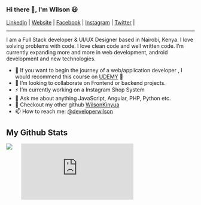 <!-- <h1 align="center">I am Wilson Kinyua 😃</h1>
<h3 align="center"> A Full-stack Web Developer and UI/UX Designer</h3>   -->

<!-- <p><img align="left" width="250px" src="https://github-readme-stats.vercel.app/api/top-langs?username=wilsonkinyua&show_icons=true&locale=en&layout=compact" alt="wilsonkinyua" /></p>

<p>&nbsp;<img width="200px" src="https://github-readme-stats.vercel.app/api?username=wilsonkinyua&show_icons=true&locale=en" alt="wilsonkinyua" /></p>

<p><img align="center" width="200px" src="https://github-readme-streak-stats.herokuapp.com/?user=wilsonkinyua&" alt="wilsonkinyua" /></p> -->

<!-- Here are some few things about me:

- 🔭 I’m currently working on a event management system
- 🌱 I’m currently exapanding more and more in web development, android development and new technologies

- 👯 I’m looking to collaborate on Frontend or backend projects
- 💬 Ask me about Web development
- 📫 How to reach me: 
- twitter https://twitter.com/developerwilson
- facebook https://www.facebook.com/developerwilson/
- instagram https://www.instagram.com/developerwilson/
- portfolio https://developerwilson.com/
- email wilsonkinyuam@gmail.com
- phone +254717255460
 -->



 ### Hi there 👋, I'm Wilson 😃

[Linkedin](https://www.linkedin.com/in/WilsonKinyua/) |
[Website](https://developerwilson.com/) |
[Facebook](https://www.facebook.com/developerwilson/) |
[Instagram](https://www.instagram.com/developerwilson/) |
[Twitter](https://twitter.com/muthoniwilsonk) |

---

I am a Full Stack developer & UI/UX Designer based in Nairobi, Kenya. I love solving problems with code. I love clean code and well written code. I’m currently expanding more and more in web development, android development and new technologies.
- 🌱 If you want to begin the journey of a web/application developer , I would recommend this course on [UDEMY](https://www.udemy.com/course/the-web-developer-bootcamp/) 🥳 
- 📝 I’m looking to collaborate on Frontend or backend projects.
- ⚡  I’m currently working on a Instagram Shop System
- 💬 Ask me about anything JavaScript, Angular, PHP, Python etc.
- 👯 Checkout my other github [WilsonKinyua](https://twitter.com/muthoniwilsonk)
- 📫 How to reach me: [@developerwilson](https://www.linkedin.com/in/WilsonKinyua/)


## My Github Stats


<!-- <a align="left" >
  <a href="https://readme-stats-cfgj2cxdy.vercel.app/api?username=wilsonkinyua&count_private=true&show_icons=true&theme=cobalt">
  <img  align="left" src="https://readme-stats-cfgj2cxdy.vercel.app/api?username=wilsonkinyua&count_private=true&show_icons=true&theme=cobalt" />
</a> -->
<a href="https://readme-stats-cfgj2cxdy.vercel.app/api?username=wilsonkinyua&count_private=true&show_icons=true&theme=cobalt">
  <img  align="left" src = "https://github-readme-streak-stats.herokuapp.com/?user=wilsonkinyua&">
</a>

</a>

<figure><embed src="https://wakatime.com/share/@db874fdf-0144-4a83-9b0b-c8f5e72791c5/acdcb4a7-0b2d-47d3-bd36-7314ca7dc374.svg"></embed></figure>
